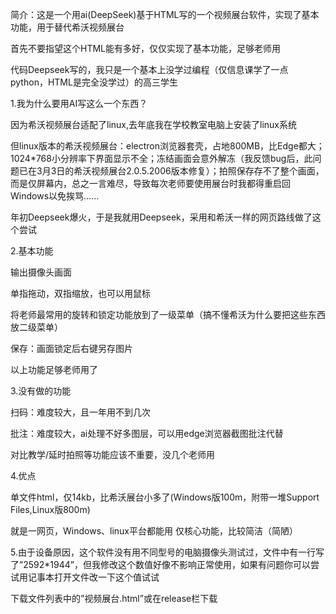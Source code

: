 简介：这是一个用ai(DeepSeek)基于HTML写的一个视频展台软件，实现了基本功能，用于替代希沃视频展台


首先不要指望这个HTML能有多好，仅仅实现了基本功能，足够老师用

代码Deepseek写的，我只是一个基本上没学过编程（仅信息课学了一点python，HTML是完全没学过）的高三学生


1.我为什么要用AI写这么一个东西？

因为希沃视频展台适配了linux,去年底我在学校教室电脑上安装了linux系统

但linux版本的希沃视频展台：electron浏览器套壳，占地800MB，比Edge都大；1024*768小分辨率下界面显示不全；冻结画面会意外解冻（我反馈bug后，此问题已在3月3日的希沃视频展台2.0.5.2006版本修复）；拍照保存存不了整个画面，而是仅屏幕内，总之一言难尽，导致每次老师要使用展台时我都得重启回Windows以免挨骂......

年初Deepseek爆火，于是我就用Deepseek，采用和希沃一样的网页路线做了这个尝试


2.基本功能

输出摄像头画面

单指拖动，双指缩放，也可以用鼠标

将老师最常用的旋转和锁定功能放到了一级菜单（搞不懂希沃为什么要把这些东西放二级菜单）

保存：画面锁定后右键另存图片

以上功能足够老师用了


3.没有做的功能

扫码：难度较大，且一年用不到几次

批注：难度较大，ai处理不好多图层，可以用edge浏览器截图批注代替

对比教学/延时拍照等功能应该不重要，没几个老师用


4.优点

单文件html，仅14kb，比希沃展台小多了(Windows版100m，附带一堆Support Files,Linux版800m)

就是一网页，Windows、linux平台都能用
仅核心功能，比较简洁（简陋）


5.由于设备原因，这个软件没有用不同型号的电脑摄像头测试过，文件中有一行写了”2592*1944”，但我修改这个数值好像不影响正常使用，如果有问题你可以尝试用记事本打开文件改一下这个值试试


下载文件列表中的”视频展台.html”或在release栏下载
